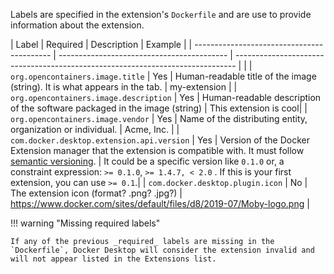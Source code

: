 Labels are specified in the extension's `Dockerfile` and are use to provide information about the extension.

| Label | Required | Description | Example |
| ------------------------------------------ | ------------------------------------------ | ------------------------------------------------------------------------------ | |
| `org.opencontainers.image.title` | Yes | Human-readable title of the image (string). It is what appears in the tab. | my-extension |
| `org.opencontainers.image.description` | Yes | Human-readable description of the software packaged in the image (string) | This extension is cool|
| `org.opencontainers.image.vendor` | Yes | Name of the distributing entity, organization or individual. | Acme, Inc. |
| `com.docker.desktop.extension.api.version` | Yes | Version of the Docker Extension manager that the extension is compatible with. It must follow [semantic versioning](https://semver.org/). | It could be a specific version like `0.1.0` or, a constraint expression: `>= 0.1.0`, `>= 1.4.7, < 2.0` . If this is your first extension, you can use  `>= 0.1`.|
| `com.docker.desktop.plugin.icon` | No | The extension icon (format? .png? .jpg?) | <a href="https://www.docker.com/sites/default/files/d8/2019-07/Moby-logo.png" target="__blank">https://www.docker.com/sites/default/files/d8/2019-07/Moby-logo.png<a> |

!!! warning "Missing required labels"

    If any of the previous _required_ labels are missing in the `Dockerfile`, Docker Desktop will consider the extension invalid and will not appear listed in the Extensions list.
